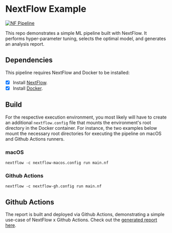 # NextFlow Example
[![NF Pipeline](https://github.com/dmolitor/nextflow-example/actions/workflows/nf-pipeline.yml/badge.svg)](https://github.com/dmolitor/nextflow-example/actions/workflows/nf-pipeline.yml)

This repo demonstrates a simple ML pipeline built with NextFlow. It performs hyper-parameter
tuning, selects the optimal model, and generates an analysis report.

## Dependencies
This pipeline requires NextFlow and Docker to be installed:
- [x] Install [NextFlow](https://www.nextflow.io/docs/latest/getstarted.html#installation).
- [x] Install [Docker](https://www.docker.com/products/docker-desktop/).

## Build

For the respective execution environment, you most likely will have to create an additional
`nextflow.config` file that mounts the environment's root directory in the Docker container.
For instance, the two examples below mount the necessary root directories for executing the
pipeline on macOS and Github Actions runners.

### macOS
```shell
nextflow -c nextflow-macos.config run main.nf
```

### Github Actions
```shell
nextflow -c nextflow-gh.config run main.nf
```

## Github Actions
The report is built and deployed via Github Actions, demonstrating a simple use-case of
NextFlow x Github Actions. Check out the [generated report here](https://dmolitor.com/nextflow-example).
